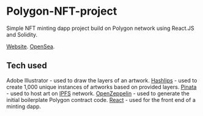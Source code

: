 # Polygon-NFT-project
Simple NFT minting dapp project build on Polygon network using React.JS and Solidity.

[Website](https://practical-joliot-27375b.netlify.app/).
[OpenSea](https://opensea.io/collection/coronft).

## Tech used
Adobe Illustrator - used to draw the layers of an artwork.
[Hashlips](https://github.com/HashLips/hashlips_art_engine) - used to create 1,000 unique instances of artworks based on provided layers.
[Pinata](https://www.pinata.cloud/) - used to host art on [IPFS](https://ipfs.io/) network.
[OpenZeppelin](https://docs.openzeppelin.com/contracts/4.x/wizard) - used to generate the initial boilerplate Polygon contract code.
[React](https://reactjs.org/) - used for the front end of a minting dapp.
